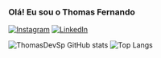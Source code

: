 ### Olá! Eu sou o Thomas Fernando

[![Instagram](https://img.shields.io/badge/Instagram-E4405F?style=for-the-badge&logo=instagram&logoColor=white)](https://instagram.com/thomas.devsp)
[![LinkedIn](https://img.shields.io/badge/LinkedIn-0077B5?style=for-the-badge&logo=linkedin&logoColor=white)](https://instagram.com/thomas-sampaio)

![ThomasDevSp GitHub stats](https://github-readme-stats.vercel.app/api?username=thomasdevsp&show_icons=true&theme=transparent)
![Top Langs](https://github-readme-stats.vercel.app/api/top-langs/?username=thomasdevsp&layout=compact)
